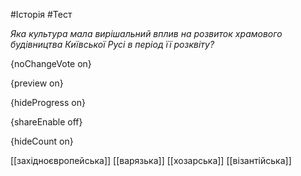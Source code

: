 #Історія #Тест

*Яка культура мала вирішальний вплив на розвиток храмового будівництва Київської Русі в період її розквіту?*

{noChangeVote on}

{preview on}

{hideProgress on}

{shareEnable off}

{hideCount on}

[[західноєвропейська]]
[[варязька]]
[[хозарська]]
[[візантійська]]
